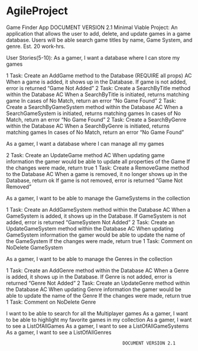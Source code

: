 # AgileProject

Game Finder App                             DOCUMENT VERSION 2.1
Minimal Viable Project: 
An application that allows the user to add, delete, and update games in a game database. Users will be able search game titles by name, Game System, and genre. Est. 20 work-hrs.

User Stories(5-10):
As a gamer, I want a database where I can store my games

1 Task: Create an AddGame method to the Database (REQUIRE all props)
AC
When a game is added, it shows up in the Database.
If game is not added, error is returned “Game Not Added”
2 Task: Create a SearchByTitle method within the Database 
AC
When a SearchByTitle is initiated, returns matching game
In cases of No Match, return an error “No Game Found”
2 Task: Create a SearchByGameSystem method within the Database
AC
When a SearchGameSystem is initiated, returns matching games
In cases of No Match, return an error “No Game Found”
2 Task: Create a SearchByGenre within the Database
AC
When a SearchByGenre is initiated, returns matching games
In cases of No Match, return an error “No Game Found”


As a gamer, I want a database where I can manage all my games

2 Task: Create an UpdateGame method 
AC
When updating game information the gamer would be able to update all properties of the Game
If the changes were made, return true
1 Task: Create a RemoveGame method to the Database
AC
When a game is removed, it no longer shows up in the Database, return ok
If game is not removed, error is returned “Game Not Removed”


As a gamer, I want to be able to manage the GameSystems in the collection

1 Task: Create an AddGameSystem method within the Database
AC
When a GameSystem is added, it shows up in the Database.
If GameSystem is not added, error is returned “GameSystem Not Added”
2 Task: Create an UpdateGameSystem method within the Database
AC
When updating GameSystem information the gamer would be able to update the name of the GameSystem
If the changes were made, return true
1 Task: Comment on NoDelete GameSystem

As a gamer, I want to be able to manage the Genres in the collection

1 Task: Create an AddGenre method within the Database
AC
When a Genre is added, it shows up in the Database.
If Genre is not added, error is returned “Genre Not Added”
2 Task: Create an UpdateGenre method within the Database
AC
When updating Genre information the gamer would be able to update the name of the Genre
If the changes were made, return true
1 Task: Comment on NoDelete Genre

I want to be able to search for all the Multiplayer games 
As a gamer, I want to be able to highlight my favorite games in my collection
As a gamer, I want to see a ListOfAllGames
As a gamer, I want to see a ListOfAllGameSystems
As a gamer, I want to see a ListOfAllGenres

                                                DOCUMENT VERSION 2.1

